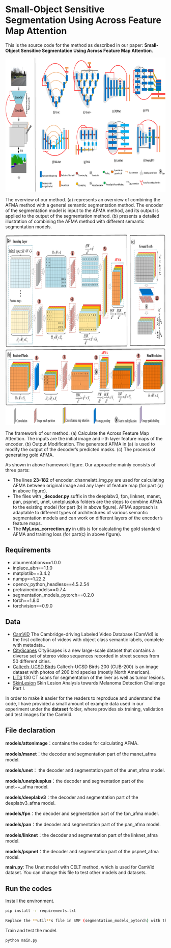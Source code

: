 # Small-Object Sensitive Segmentation Using Across Feature Map Attention

This is the source code for the method as described in our paper:
**Small-Object Sensitive Segmentation Using Across Feature Map Attention**. 

<div align=center><img width="1200" height="420" src="https://github.com/ShengtianSang/AFMA/blob/main/figures/overview.jpg"/></div>
<p align="left"> 
The overview of our method. (a) represents an overview of combining the AFMA method with a general semantic segmentation method. The encoder of the segmentation model is input to the AFMA method, and its output is applied to the output of the segmentation method. (b) presents a detailed illustration of combining the AFMA method with different semantic segmentation models. 
</p>

<div align=center><img width="1200" height="600" src="https://github.com/ShengtianSang/AFMA/blob/main/figures/method.jpg"/></div>
<p align="left"> 
The framework of our method. (a) Calculate the Across Feature Map Attention. The inputs are the initial image and i-th layer feature maps of the encoder. (b) Output Modification. The generated AFMA in (a) is used to modify the output of the decoder’s predicted masks. (c) The process of generating gold AFMA.
</p>

As shown in above framework figure. Our approache mainly consists of three parts:
* The lines **23-182** of encoder_channelatt_img.py are used for calculating AFMA between original image and any layer of feature map (for part (a) in above figure). 
* The files with **\_decoder.py** suffix in the deeplabv3, fpn, linknet, manet, pan, pspnet, unet, unetplusplus folders are the steps to combine AFMA to the existing model (for part (b) in above figure). AFMA approach is adaptable to different types of architectures of various semantic segmentation models and can work on different layers of the encoder’s feature maps. 
* The **MyLoss_correction.py** in utils is for calculating the gold standard AFMA and training loss (for part(c) in above figure).

## Requirements
* albumentations==1.0.0
* inplace_abn==1.1.0
* matplotlib==3.4.2
* numpy==1.22.2
* opencv_python_headless==4.5.2.54
* pretrainedmodels==0.7.4
* segmentation_models_pytorch==0.2.0
* torch==1.8.0
* torchvision==0.9.0


## Data
* [CamViD](http://mi.eng.cam.ac.uk/research/projects/VideoRec/CamVid/) The Cambridge-driving Labeled Video Database (CamVid) is the first collection of videos with object class semantic labels, complete with metadata.. 
* [CityScapes](https://www.cityscapes-dataset.com/dataset-overview/) CityScapes is a new large-scale dataset that contains a diverse set of stereo video sequences recorded in street scenes from 50 different cities. 
* [Caltech-UCSD Birds](http://www.vision.caltech.edu/visipedia/CUB-200.html) Caltech-UCSD Birds 200 (CUB-200) is an image dataset with photos of 200 bird species (mostly North American). 
* [LiTS](https://www.kaggle.com/andrewmvd/liver-tumor-segmentation) 130 CT scans for segmentation of the liver as well as tumor lesions.
* [SkinLesion](https://challenge2018.isic-archive.com/) Skin Lesion Analysis towards Melanoma Detection Challenge Part I.

In order to make it easier for the readers to reproduce and understand the code, I have provided a small amount of example data used in our experiment under the **dataset** folder, where provides six training, validation and test images for the CamVid.

## File declaration
**models/attonimage**：contains the codes for calculating AFMA.

**models/manet**：the decoder and segmentation part of the manet_afma model.

**models/unet**： the decoder and segmentation part of the unet_afma model.

**models/unetplusplus**：the decoder and segmentation part of the unet\+\+_afma model.

**models/deeplabv3**：the decoder and segmentation part of the deeplabv3_afma model.

**models/fpn**：the decoder and segmentation part of the fpn_afma model.  

**models/pan**：the decoder and segmentation part of the pan_afma model.

**models/linknet**：the decoder and segmentation part of the linknet_afma model.

**models/pspnet**：the decoder and segmentation part of the pspnet_afma model.

**main.py**: The Unet model with CELT method, which is used for CamVid dataset. You can change this file to test other models and datasets.

## Run the codes
Install the environment.
```bash
pip install -r requirements.txt
```

```bash
Replace the **util**s file in SMP (segmentation_models_pytorch) with the **utils** file in this code
```

Train and test the model.
```bash
python main.py
```
